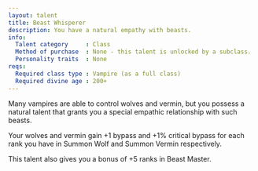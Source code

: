 ```yaml
---
layout: talent
title: Beast Whisperer
description: You have a natural empathy with beasts.
info:
  Talent category     : Class
  Method of purchase  : None - this talent is unlocked by a subclass.
  Personality traits  : None
reqs:
  Required class type : Vampire (as a full class)
  Required divine age : 200+
---
```


Many vampires are able to control wolves and vermin, but you possess a natural talent that grants you a special empathic relationship with such beasts.

Your wolves and vermin gain +1 bypass and +1% critical bypass for each rank you have in Summon Wolf and Summon Vermin respectively.

This talent also gives you a bonus of +5 ranks in Beast Master.